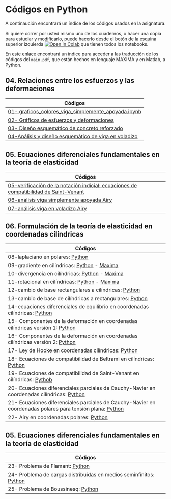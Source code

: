 # Códigos en Python

A continaución encontrará un índice de los códigos usados en la asignatura.

Si quiere correr por usted mismo uno de los cuadernos, o hacer una copia para estudiar y modificarlo, puede hacerlo desde el botón de la esquina superior izquierda <a href="https://colab.research.google.com/?hl=es" target="_parent"><img src="https://colab.research.google.com/assets/colab-badge.svg" alt="Open In Colab"/></a> que tienen todos los notebooks.

En [este enlace](https://github.com/jnramirezg/medio_continuo/tree/main/codigo) encontrará un índice para acceder a las traducción de los códigos del ```main.pdf```, que están hechos en lenguaje MAXIMA y en Matlab, a Python.

## 04. Relaciones entre los esfuerzos y las deformaciones
| Códigos                                                                             | 
|---                                                                                  |                                       
|[01- graficos_colores_viga_simplemente_apoyada.ipynb](https://github.com/diegoandresalvarez/solidos/blob/master/codigo/04_ley_de_Hooke/4.08.3_ejemplo_2D_a_3D_deformacion_plana.ipynb)              |
|[02- Gráficos de esfuerzos y deformaciones](https://github.com/diegoandresalvarez/solidos/blob/master/codigo/04_ley_de_Hooke/4.09_graficos_colores_viga_simplemente_apoyada.ipynb)|
|[03- Diseño esquemático de concreto reforzado](https://github.com/jnramirezg/medio_continuo/blob/main/codigo/03_diseno_esquematico_concreto_reforzado.ipynb)
|[04-Análisis y diseño esquemático de viga en voladizo](https://github.com/jnramirezg/medio_continuo/blob/main/codigo/04-modelo_viga_voladizo.ipynb)|

## 05. Ecuaciones diferenciales fundamentales en la teoría de elasticidad
| Códigos                                                                             | 
|---                                                                                  |     
|[05-verificación de la notación indicial: ecuaciones de compatibilidad de Saint-Venant](https://github.com/diegoandresalvarez/solidos/blob/master/codigo/05_ec_diferenciales_solidos/5.02_ecuaciones_Saint_Venant.ipynb)|
|[06-análisis viga simplemente apoyada Airy](https://github.com/diegoandresalvarez/solidos/blob/master/codigo/05_ec_diferenciales_solidos/5.07_viga_simplemente_apoyada_Airy.ipynb)|
|[07-análisis viga en voladizo Airy](https://github.com/diegoandresalvarez/solidos/blob/master/codigo/05_ec_diferenciales_solidos/5.15_ejer_10_viga_en_voladizo_Airy.ipynb)|

## 06. Formulación de la teoría de elasticidad en coordenadas cilíndricas
| Códigos                                                                             | 
|---                                                                                  |
|08-laplaciano en polares: [Python](https://github.com/diegoandresalvarez/solidos/blob/master/codigo/06_cilindricas/6.01_laplaciano.ipynb)|
|09-gradiente en cilíndricas: [Python](https://github.com/diegoandresalvarez/solidos/blob/master/codigo/06_cilindricas/6.03.1_gradiente.ipynb) - [Maxima](https://github.com/diegoandresalvarez/solidos/blob/master/archivos/codigo/cap_06/6.03.1_gradiente.mac)|
|10-divergencia en cilíndricas: [Python](https://github.com/diegoandresalvarez/solidos/blob/master/codigo/06_cilindricas/6.03.3_divergencia.ipynb) - [Maxima](https://github.com/diegoandresalvarez/solidos/blob/master/archivos/codigo/cap_06/6.03.3_divergencia.mac)|
|11-rotacional en cilíndricas: [Python](https://github.com/diegoandresalvarez/solidos/blob/master/codigo/06_cilindricas/6.03.4_rotacional.ipynb) - [Maxima](https://github.com/diegoandresalvarez/solidos/blob/master/archivos/codigo/cap_06/6.03.4_rotacional.mac)|
|12-cambio de base rectangulares a cilíndricas: [Python](https://github.com/diegoandresalvarez/solidos/blob/master/codigo/06_cilindricas/6.04_cambio_de_base_cil_a_rect.ipynb)|
|13-cambio de base de cilíndricas a rectangulares: [Python](https://github.com/diegoandresalvarez/solidos/blob/master/codigo/06_cilindricas/6.04_cambio_de_base_rect_a_cil.ipynb)|
|14-ecuaciones diferenciales de equilibrio en coordenadas cilíndricas: [Python](https://github.com/diegoandresalvarez/solidos/blob/master/codigo/06_cilindricas/6.05_ec_dif_de_equilibrio.ipynb)|
|15- Componentes de la deformación en coordenadas cilíndricas versión 1: [Python](https://github.com/diegoandresalvarez/solidos/blob/master/codigo/06_cilindricas/6.07_deformaciones_cil_ver1.ipynb)|
|16- Componentes de la deformación en coordenadas cilíndricas versión 2: [Python](https://github.com/diegoandresalvarez/solidos/blob/master/codigo/06_cilindricas/6.07_deformaciones_cil_ver2.ipynb)|
|17- Ley de Hooke en coordenadas cilíndricas: [Python](https://github.com/diegoandresalvarez/solidos/blob/master/codigo/06_cilindricas/6.10_ley_de_Hooke.ipynb)|
|18- Ecuaciones de compatibilidad de Beltrami en cilíndricas: [Python](https://github.com/diegoandresalvarez/solidos/blob/master/codigo/06_cilindricas/6.12.1_Beltrami_cilindricas.ipynb)|
|19- Ecuaciones de compatibilidad de Saint-Venant en cilíndricas: [Pythob](https://github.com/diegoandresalvarez/solidos/blob/master/codigo/06_cilindricas/6.12.1_Saint_Venant_cilindricas.ipynb)|
|20- Ecuaciones diferenciales parciales de Cauchy-Navier en coordenadas cilíndricas: [Python](https://github.com/diegoandresalvarez/solidos/blob/master/codigo/06_cilindricas/6.13_Cauchy_Navier_cilindricas.ipynb)|
|21- Ecuaciones diferenciales parciales de Cauchy-Navier en coordenadas polares para tensión plana: [Python](https://github.com/diegoandresalvarez/solidos/blob/master/codigo/06_cilindricas/6.13_Cauchy_Navier_polares_TP.ipynb)|
|22- Airy en coordenadas polares: [Python](https://github.com/diegoandresalvarez/solidos/blob/master/codigo/06_cilindricas/6.14.1_Airy.ipynb)|


## 05. Ecuaciones diferenciales fundamentales en la teoría de elasticidad
| Códigos                                                                             | 
|---                                                                                  |     
|23- Problema de Flamant: [Python](https://github.com/diegoandresalvarez/solidos/blob/master/codigo/07_aplicaciones_polares/7.3_Flamant.ipynb)|
|24- Problema de cargas distribuidas en medios seminfinitos: [Python](https://github.com/diegoandresalvarez/solidos/blob/master/codigo/07_aplicaciones_polares/7.4_cargas_distr_medios_semiinfinitos.ipynb)|
|25- Problema de Boussinesq: [Python](https://github.com/diegoandresalvarez/solidos/blob/master/codigo/07_aplicaciones_polares/7.6_Boussinesq.ipynb)|

